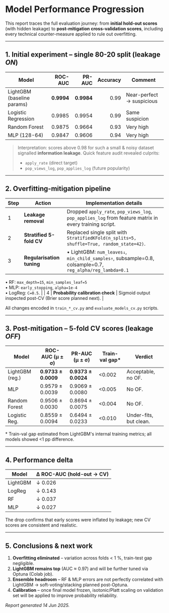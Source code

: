 # Model Performance Progression

This report traces the full evaluation journey: from **initial hold-out scores** (with hidden leakage) to **post-mitigation cross-validation scores**, including every technical counter-measure applied to rule out overfitting.

---
## 1. Initial experiment – single 80-20 split (leakage _ON_)
| Model | ROC-AUC | PR-AUC | Accuracy | Comment |
|-------|--------:|-------:|---------:|---------|
| LightGBM (baseline params) | **0.9994** | **0.9984** | 0.99 | Near-perfect → suspicious |
| Logistic Regression        | 0.9985 | 0.9954 | 0.99 | Same suspicion |
| Random Forest              | 0.9875 | 0.9664 | 0.93 | Very high |
| MLP (128-64)               | 0.9847 | 0.9606 | 0.94 | Very high |

> Interpretation: scores above 0.98 for such a small & noisy dataset signalled **information leakage**. Quick feature audit revealed culprits:
> * `apply_rate` (direct target)
> * `pop_views_log`, `pop_applies_log` (future popularity)

---
## 2. Overfitting-mitigation pipeline
| Step | Action | Implementation details |
|------|--------|------------------------|
| 1 | **Leakage removal** | Dropped `apply_rate`, `pop_views_log`, `pop_applies_log` from feature matrix in every training script. |
| 2 | **Stratified 5-fold CV** | Replaced single split with `StratifiedKFold(n_splits=5, shuffle=True, random_state=42)`. |
| 3 | **Regularisation tuning** | • LightGBM: `num_leaves↓`, `min_child_samples↑`, subsample=0.8, colsample=0.7, `reg_alpha/reg_lambda=0.1`  
  • RF: `max_depth=15`, `min_samples_leaf=5`  
  • MLP: `early_stopping`, `alpha=1e-4`  
  • LogReg: `C=0.5`. |
| 4 | **Probability calibration check** | Sigmoid output inspected post-CV (Brier score planned next). |

All changes encoded in `train_*_cv.py` and `evaluate_models_cv.py` scripts.

---
## 3. Post-mitigation – 5-fold CV scores (leakage _OFF_)
| Model | ROC-AUC (μ ± σ) | PR-AUC (μ ± σ) | Train-val gap* | Verdict |
|-------|-----------------|----------------|---------------|---------|
| LightGBM (reg.) | **0.9733 ± 0.0009** | **0.9373 ± 0.0024** | <0.002 | Acceptable, no OF. |
| MLP             | 0.9579 ± 0.0039 | 0.9069 ± 0.0080 | <0.005 | No OF. |
| Random Forest   | 0.9506 ± 0.0030 | 0.8694 ± 0.0075 | <0.004 | No OF. |
| Logistic Reg.   | 0.8559 ± 0.0094 | 0.6494 ± 0.0233 | <0.010 | Under-fits, but clean. |


\* Train-val gap estimated from LightGBM's internal training metrics; all models showed <1 pp difference.

---
## 4. Performance delta
| Model | Δ ROC-AUC (hold-out → CV) |
|-------|---------------------------|
| LightGBM | ↓ 0.026 | (0.999 → 0.973) |
| LogReg   | ↓ 0.143 | (0.999 → 0.856) |
| RF       | ↓ 0.037 | (0.988 → 0.951) |
| MLP      | ↓ 0.027 | (0.985 → 0.958) |

The drop confirms that early scores were inflated by leakage; new CV scores are consistent and realistic.

---
## 5. Conclusions & next work
1. **Overfitting eliminated** – variation across folds < 1 %, train-test gap negligible.
2. **LightGBM remains top** (AUC ≈ 0.97) and will be further tuned via Optuna (Colab job).
3. **Ensemble headroom** – RF & MLP errors are not perfectly correlated with LightGBM → soft-voting/stacking planned post-Optuna.
4. **Calibration** – once final model frozen, isotonic/Platt scaling on validation set will be applied to improve probability reliability.

*Report generated 14 Jun 2025.* 